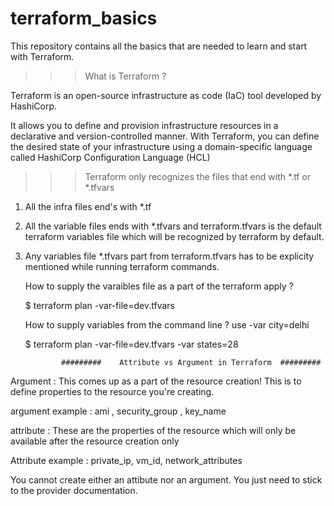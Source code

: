 # terraform_basics

This repository contains all the basics that are needed to learn and start with Terraform.

>>> What is Terraform ?

Terraform is an open-source infrastructure as code (IaC) tool developed by HashiCorp. 

It allows you to define and provision infrastructure resources in a declarative and version-controlled manner. 
With Terraform, you can define the desired state of your infrastructure using a domain-specific language called HashiCorp Configuration Language (HCL) 

>>> Terraform only recognizes the files that end with *.tf or *.tfvars

1) All the infra files end's with *.tf
2) All the variable files ends with *.tfvars and terraform.tfvars is the default terraform variables file  which will be recognized by terraform by default.
3) Any variables file *.tfvars part from terraform.tfvars has to be explicity mentioned while running terraform commands.

   How to supply the varaibles file as a part of the terraform apply ?

    $ terraform plan -var-file=dev.tfvars 

    How to supply variables from the command line ? use -var city=delhi

    $  terraform plan -var-file=dev.tfvars  -var states=28


               #########    Attribute vs Argument in Terraform  #########

Argument : This comes up as a part of the resource creation! This is to define properties to the resource you're creating.

argument example : 
                    ami , security_group , key_name

attribute : These are the properties of the resource which will only be available after the resource creation only

Attribute example : 
                    private_ip, vm_id, network_attributes

You cannot create either an attibute nor an argument. You just need to stick to the provider documentation.